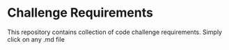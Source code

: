 # Challenge Requirements
This repository contains collection of code challenge requirements. Simply click on any .md file 
